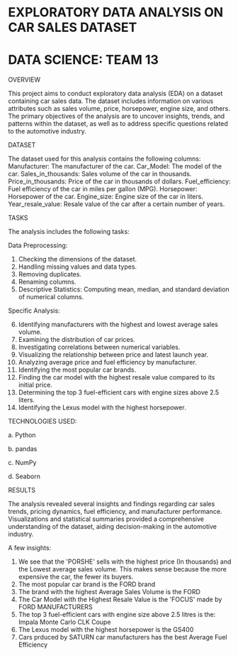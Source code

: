 # EXPLORATORY DATA ANALYSIS ON CAR SALES DATASET
# DATA SCIENCE: TEAM 13


OVERVIEW

This project aims to conduct exploratory data analysis (EDA) on a dataset containing car sales data. The dataset includes information on various attributes such as sales volume, price, horsepower, engine size, and others. The primary objectives of the analysis are to uncover insights, trends, and patterns within the dataset, as well as to address specific questions related to the automotive industry.

DATASET

The dataset used for this analysis contains the following columns:
Manufacturer: The manufacturer of the car.
Car_Model: The model of the car.
Sales_in_thousands: Sales volume of the car in thousands.
Price_in_thousands: Price of the car in thousands of dollars.
Fuel_efficiency: Fuel efficiency of the car in miles per gallon (MPG).
Horsepower: Horsepower of the car.
Engine_size: Engine size of the car in liters.
Year_resale_value: Resale value of the car after a certain number of years.


TASKS

The analysis includes the following tasks:

Data Preprocessing:
1. Checking the dimensions of the dataset.
2. Handling missing values and data types.
3. Removing duplicates.
4. Renaming columns.
5. Descriptive Statistics: Computing mean, median, and standard deviation of numerical columns.

Specific Analysis:

6. Identifying manufacturers with the highest and lowest average sales volume.
7. Examining the distribution of car prices.
8. Investigating correlations between numerical variables.
9. Visualizing the relationship between price and latest launch year.
10. Analyzing average price and fuel efficiency by manufacturer.
11. Identifying the most popular car brands.
12. Finding the car model with the highest resale value compared to its initial price.
13. Determining the top 3 fuel-efficient cars with engine sizes above 2.5 liters.
14. Identifying the Lexus model with the highest horsepower.

TECHNOLOGIES USED:

a. Python

b. pandas

c. NumPy

d. Seaborn

RESULTS

The analysis revealed several insights and findings regarding car sales trends, pricing dynamics, fuel efficiency, and manufacturer performance. Visualizations and statistical summaries provided a comprehensive understanding of the dataset, aiding decision-making in the automotive industry.

A few insights:

1. We see that the 'PORSHE' sells with the highest price (In thousands) and the Lowest average sales volume. This makes sense because the more expensive the car, the fewer its buyers.
2. The most popular car brand is the FORD brand
3. The brand with the highest Average Sales Volume is the FORD
4. The Car Model with the Highest Resale Value is the 'FOCUS' made by FORD MANUFACTURERS
5. The top 3 fuel-efficient cars with engine size above 2.5 litres is the:
Impala
Monte Carlo
CLK Coupe
6. The Lexus model with the highest horsepower is the GS400
7. Cars prduced by SATURN car manufacturers has the best Average Fuel Efficiency



